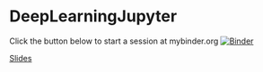 # DeepLearningJupyter
Click the button below to start a session at mybinder.org
[![Binder](https://mybinder.org/badge_logo.svg)](https://mybinder.org/v2/gh/kirschen/DeepLearningJupyter/master?filepath=DeepLearning_demo.ipynb)

[Slides](https://cernbox.cern.ch/index.php/s/dDXGVsznTYJrK8m/download)
